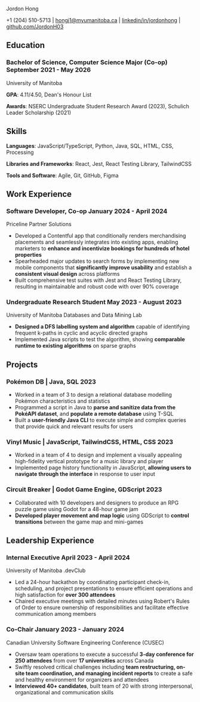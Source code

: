<link rel="stylesheet" type="text/css" href="resume.css">
<link rel="stylesheet" href="https://fonts.googleapis.com/css?family=Nunito">

<span class="name"> Jordon Hong </span>

<span class="info">

+1 (204) 510-5713 | <a href="mailto:hongj1@myumanitoba.ca" target="_blank">hongj1@myumanitoba.ca</a> | <a href="https://linkedin.com/in/jordonhong" target="_blank">linkedin/in/jordonhong</a> | <a href="https://github.com/JordonH03" target="_blank">github.com/JordonH03</a>

</span>

## Education

### Bachelor of Science, Computer Science Major (Co-op) <time> September 2021 - May 2026 </time>
<subheading> University of Manitoba </subheading>

**GPA**: 4.11/4.50, Dean's Honour List

**Awards**: NSERC Undergraduate Student Research Award (2023), Schulich Leader Scholarship (2021)

## Skills
**Languages**: JavaScript/TypeScript, Python, Java, SQL, HTML, CSS, Processing

**Libraries and Frameworks**: React, Jest, React Testing Library, TailwindCSS

**Tools and Software**: Agile, Git, GitHub, Figma

## Work Experience

### Software Developer, Co-op <time> January 2024 - April 2024 </time>
<subheading> Priceline Partner Solutions </subheading>

- Developed a Contentful app that conditionally renders merchandising placements and seamlessly integrates into existing apps, enabling marketers to **enhance and incentivize bookings for hundreds of hotel properties**
- Spearheaded major updates to search forms by implementing new mobile components that **significantly improve usability** and establish a **consistent visual design** across platforms
- Built comprehensive test suites with Jest and React Testing Library, resulting in maintainable and robust code with over 90% coverage

### Undergraduate Research Student <time> May 2023 - August 2023 </time>
<subheading> University of Manitoba Databases and Data Mining Lab </subheading>

- **Designed a DFS labelling system and algorithm** capable of identifying frequent k-paths in cyclic and acyclic directed graphs
- Implemented Java scripts to test the algorithm, showing **comparable runtime to existing algorithms** on sparse graphs

## Projects

### Pokémon DB | <span class="skills"> Java, SQL </span> <time> 2023 </time>

- Worked in a team of 3 to design a relational database modelling Pokémon characteristics and statistics
- Programmed a script in Java to **parse and sanitize data from the PokéAPI dataset**, and **populate a remote database** using T-SQL
- Built a **user-friendly Java CLI** to execute simple and complex queries that provide quick and relevant results for users

### Vinyl Music | <span class="skills"> JavaScript, TailwindCSS, HTML, CSS </span> <time> 2023 </time>

- Worked in a team of 4 to design and implement a visually appealing high-fidelity vertical prototype for a music library and player
- Implemented page history functionality in JavaScript, **allowing users to navigate through the interface** in response to user input

### Circuit Breaker | <span class="skills"> Godot Game Engine, GDScript </span>  <time> 2023 </time>

- Collaborated with 10 developers and designers to produce an RPG puzzle game using Godot for a 48-hour game jam
- **Developed player movement and map logic** using GDScript to **control transitions** between the game map and mini-games

## Leadership Experience

### Internal Executive <time> April 2023 - April 2024 </time>
<subheading> University of Manitoba .devClub </subheading>

- Led a 24-hour hackathon by coordinating participant check-in, scheduling, and project presentations to ensure efficient operations and high satisfaction for **over 300 attendees**
- Chaired executive meetings with detailed minutes using Robert's Rules of Order to ensure ownership of responsibilities and facilitate effective communication among members

### Co-Chair <time> January 2023 - January 2024 </time>
<subheading> Canadian University Software Engineering Conference (CUSEC) </subheading>

- Oversaw team operations to execute a successful **3-day conference for 250 attendees** from over **17 universities** across Canada
- Swiftly resolved critical challenges including **team restructuring, on-site team coordination, and managing incident reports** to create a safe and healthy environment for organizers and attendees
- **Interviewed 40+ candidates**, built team of 20 with strong interpersonal, organizational and communication skills
